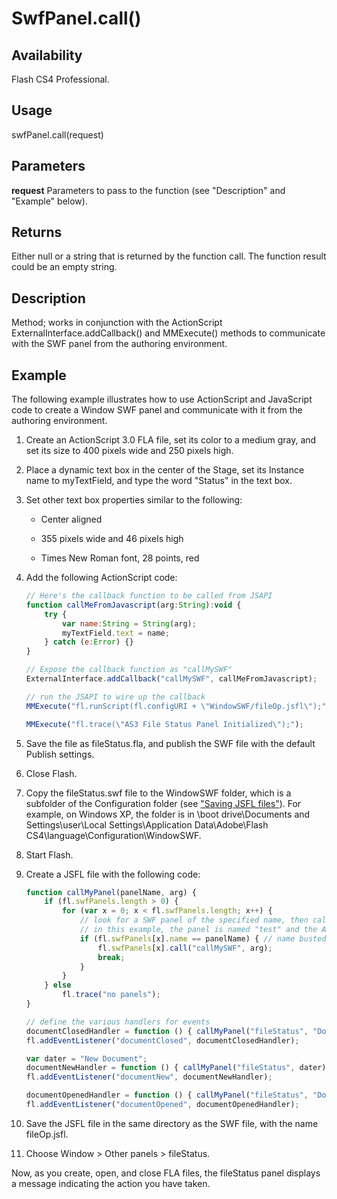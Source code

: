 # SwfPanel.call()

## Availability

Flash CS4 Professional.

## Usage

swfPanel.call(request)

## Parameters

**request** Parameters to pass to the function (see "Description" and "Example" below).

## Returns

Either null or a string that is returned by the function call. The function result could be an empty string.

## Description

Method; works in conjunction with the ActionScript ExternalInterface.addCallback() and MMExecute()
methods to communicate with the SWF panel from the authoring environment.

## Example

The following example illustrates how to use ActionScript and JavaScript code to create a Window SWF panel and communicate with it from the authoring environment.

1. Create an ActionScript 3.0 FLA file, set its color to a medium gray, and set its size to 400 pixels wide and 250 pixels high.

2. Place a dynamic text box in the center of the Stage, set its Instance name to myTextField, and type the word "Status" in the text box.

3. Set other text box properties similar to the following:

    - Center aligned

    - 355 pixels wide and 46 pixels high

    - Times New Roman font, 28 points, red

4. Add the following ActionScript code:

    ```javascript
    // Here's the callback function to be called from JSAPI
    function callMeFromJavascript(arg:String):void {
        try {
            var name:String = String(arg);
            myTextField.text = name;
        } catch (e:Error) {}
    }

    // Expose the callback function as "callMySWF"
    ExternalInterface.addCallback("callMySWF", callMeFromJavascript);

    // run the JSAPI to wire up the callback
    MMExecute("fl.runScript(fl.configURI + \"WindowSWF/fileOp.jsfl\");");

    MMExecute("fl.trace(\"AS3 File Status Panel Initialized\");");
    ```

5. Save the file as fileStatus.fla, and publish the SWF file with the default Publish settings.

6. Close Flash.

7. Copy the fileStatus.swf file to the WindowSWF folder, which is a subfolder of the Configuration folder (see ["Saving JSFL files"](../Introduction/Working_with_the_JavaScript_API.md#saving-jsfl-files)). For example, on Windows XP, the folder is in \boot drive\Documents and Settings\\user\Local Settings\Application Data\Adobe\Flash CS4\language\Configuration\WindowSWF.

8. Start Flash.

9. Create a JSFL file with the following code:

    ```javascript
    function callMyPanel(panelName, arg) {
        if (fl.swfPanels.length > 0) {
            for (var x = 0; x < fl.swfPanels.length; x++) {
                // look for a SWF panel of the specified name, then call the specified AS3 function
                // in this example, the panel is named "test" and the AS3 callback is "callMySWF"
                if (fl.swfPanels[x].name == panelName) { // name busted?
                    fl.swfPanels[x].call("callMySWF", arg);
                    break;
                }
            }
        } else
            fl.trace("no panels");
    }

    // define the various handlers for events
    documentClosedHandler = function () { callMyPanel("fileStatus", "Document Closed"); };
    fl.addEventListener("documentClosed", documentClosedHandler);

    var dater = "New Document";
    documentNewHandler = function () { callMyPanel("fileStatus", dater); };
    fl.addEventListener("documentNew", documentNewHandler);

    documentOpenedHandler = function () { callMyPanel("fileStatus", "Document Opened"); };
    fl.addEventListener("documentOpened", documentOpenedHandler);
    ```

10. Save the JSFL file in the same directory as the SWF file, with the name fileOp.jsfl.

11. Choose Window > Other panels > fileStatus.

Now, as you create, open, and close FLA files, the fileStatus panel displays a message indicating the action you have taken.

